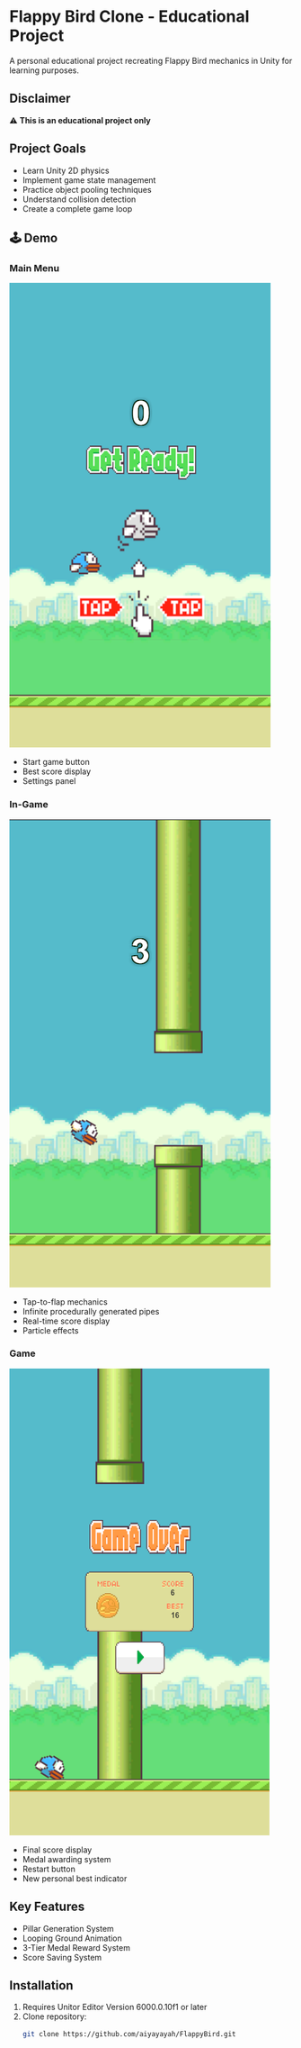 # Flappy Bird Clone - Educational Project

A personal educational project recreating Flappy Bird mechanics in Unity for learning purposes.

## Disclaimer
⚠️ **This is an educational project only**  

## Project Goals
- Learn Unity 2D physics
- Implement game state management
- Practice object pooling techniques
- Understand collision detection
- Create a complete game loop

## 🕹️ Demo
### Main Menu
![Main Menu Page](mainmenu.png)
- Start game button
- Best score display
- Settings panel

### In-Game
![In Game Page](ingame.png)
- Tap-to-flap mechanics
- Infinite procedurally generated pipes
- Real-time score display
- Particle effects

### Game 
![Game Over Page](gameover.png)
- Final score display
- Medal awarding system
- Restart button
- New personal best indicator



## Key Features
- Pillar Generation System
- Looping Ground Animation
- 3-Tier Medal Reward System
- Score Saving System
  
## Installation
1. Requires Unitor Editor Version 6000.0.10f1 or later
2. Clone repository:
   ```bash
   git clone https://github.com/aiyayayah/FlappyBird.git
